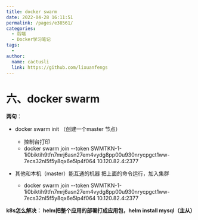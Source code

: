 ```yaml
---
title: docker swarm
date: 2022-04-28 16:11:51
permalink: /pages/e38561/
categories:
  - 后端
  - Docker学习笔记
tags:
  - 
author: 
  name: cactusli
  link: https://github.com/lixuanfengs
---
```



# 六、docker swarm

**两句**：

- docker swarm init （创建一个master 节点）

  - 控制台打印
  - docker swarm join --token SWMTKN-1-1i0biktih9tfn7mrj6asn27em4vydg8pp00u930nrycpgct1ww-7ecs32nl5f5y8qx6e5lp4f064 10.120.82.4:2377

- 其他和本机（master）能互通的机器   把上面的命令运行，加入集群

  - docker swarm join --token SWMTKN-1-1i0biktih9tfn7mrj6asn27em4vydg8pp00u930nrycpgct1ww- 7ecs32nl5f5y8qx6e5lp4f064 10.120.82.4:2377



**k8s怎么解决： helm把整个应用的部署打成应用包，helm install mysql（主从）**
